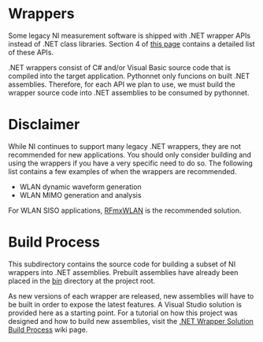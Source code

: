 # Wrappers

Some legacy NI measurement software is shipped with .NET wrapper APIs instead of .NET class libraries. Section 4 of [this page](http://www.ni.com/product-documentation/14434/en/) contains a detailed list of these APIs.

.NET wrappers consist of C# and/or Visual Basic source code that is compiled into the target application. Pythonnet only funcions on built .NET assemblies. Therefore, for each API we plan to use, we must build the wrapper source code into .NET assemblies to be consumed by pythonnet.

# Disclaimer

While NI continues to support many legacy .NET wrappers, they are not recommended for new applications. You should only consider building and using the wrappers if you have a very specific need to do so. The following list contains a few examples of when the wrappers are recommended.

- WLAN dynamic waveform generation
- WLAN MIMO generation and analysis

For WLAN SISO applications, [RFmxWLAN](https://www.ni.com/en-us/support/downloads/drivers/download.rfmx-wlan.html#333999) is the recommended solution.

# Build Process

This subdirectory contains the source code for building a subset of NI wrappers into .NET assemblies. Prebuilt assemblies have already been placed in the [bin](https://github.com/NISystemsEngineering/rfmx-pythonnet/tree/master/bin) directory at the project root.

As new versions of each wrapper are released, new assemblies will have to be built in order to expose the latest features. A Visual Studio solution is provided here as a starting point. For a tutorial on how this project was designed and how to build new assemblies, visit the [.NET Wrapper Solution Build Process](https://github.com/NISystemsEngineering/rfmx-pythonnet/wiki/.NET-Wrapper-Solution-Build-Process) wiki page.